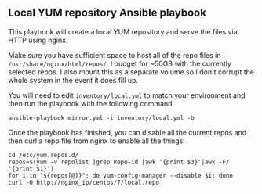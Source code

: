 ## Local YUM repository Ansible playbook

This playbook will create a local YUM repository and serve the files via HTTP using nginx.

Make sure you have sufficient space to host all of the repo files in `/usr/share/nginx/html/repos/`. I budget for ~50GB with the currently selected repos. I also mount this as a separate volume so I don't corrupt the whole system in the event it does fill up.

You will need to edit `inventory/local.yml` to match your environment and then run the playbook with the following command.
```
ansible-playbook mirror.yml -i inventory/local.yml -b
```

Once the playbook has finished, you can disable all the current repos and then curl a repo file from nginx to enable all the things:

```
cd /etc/yum.repos.d/
repos=$(yum -v repolist |grep Repo-id |awk '{print $3}'|awk -F/ '{print $1}')
for i in "${repos[@]}"; do yum-config-manager --disable $i; done
curl -O http://nginx_ip/centos/7/local.repo
```
